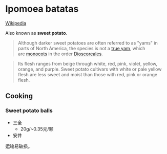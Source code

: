 # Ipomoea batatas
[Wikipedia](https://en.wikipedia.org/wiki/Sweet_potato)

Also known as **sweet potato**.

> Although darker sweet potatoes are often referred to as "yams" in parts of North America, the species is not a [true yam](https://en.wikipedia.org/wiki/Yam_(vegetable)), which are [monocots](https://en.wikipedia.org/wiki/Monocots) in the order [Dioscoreales](https://en.wikipedia.org/wiki/Dioscoreales).

> Its flesh ranges from beige through white, red, pink, violet, yellow, orange, and purple. Sweet potato cultivars with white or pale yellow flesh are less sweet and moist than those with red, pink or orange flesh.

## Cooking
### Sweet potato balls
- 三全
  - 20g/~0.35元/颗
- 安井

运输易破损。